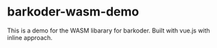 # barkoder-wasm-demo
This is a demo for the WASM libarary for barkoder. Built with vue.js with inline approach.
